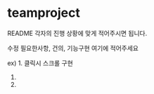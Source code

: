 # teamproject
README
각자의 진행 상황에 맞게 적어주시면 됩니다.

수정 필요한사항, 건의, 기능구현 여기에 적어주세요

ex) 1. 클릭시 스크롤 구현

1.
2.


